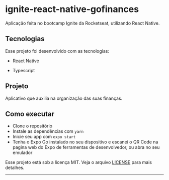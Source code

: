 # ignite-react-native-gofinances

Aplicação feita no bootcamp Ignite da Rocketseat, utilizando React Native.

## Tecnologias

Esse projeto foi desenvolvido com as tecnologias:

- React Native

- Typescript

## Projeto

Aplicativo que auxilia na organização das suas finanças.

## Como executar

- Clone o repositório
- Instale as dependências com `yarn`
- Inicie seu app com `expo start`
- Tenha o Expo Go instalado no seu dispositivo e escanei o QR Code na pagina web do Expo de ferramentas de desenvolvedor, ou abra no seu emulador 


Esse projeto está sob a licença MIT. Veja o arquivo [LICENSE](LICENSE.md) para mais detalhes.

---
